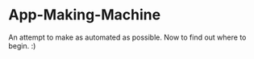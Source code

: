 # App-Making-Machine
An attempt to make as automated as possible. Now to find out where to begin. :) 
